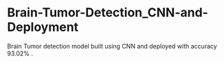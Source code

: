 # Brain-Tumor-Detection_CNN-and-Deployment
Brain Tumor detection model built using CNN and deployed with accuracy 93.02% .
